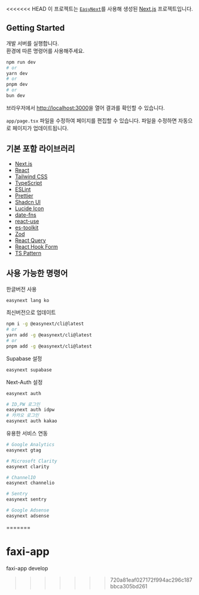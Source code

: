 <<<<<<< HEAD
이 프로젝트는 [`EasyNext`](https://github.com/easynext/easynext)를 사용해 생성된 [Next.js](https://nextjs.org) 프로젝트입니다.

## Getting Started

개발 서버를 실행합니다.<br/>
환경에 따른 명령어를 사용해주세요.

```bash
npm run dev
# or
yarn dev
# or
pnpm dev
# or
bun dev
```

브라우저에서 [http://localhost:3000](http://localhost:3000)을 열어 결과를 확인할 수 있습니다.

`app/page.tsx` 파일을 수정하여 페이지를 편집할 수 있습니다. 파일을 수정하면 자동으로 페이지가 업데이트됩니다.

## 기본 포함 라이브러리

- [Next.js](https://nextjs.org)
- [React](https://react.dev)
- [Tailwind CSS](https://tailwindcss.com)
- [TypeScript](https://www.typescriptlang.org)
- [ESLint](https://eslint.org)
- [Prettier](https://prettier.io)
- [Shadcn UI](https://ui.shadcn.com)
- [Lucide Icon](https://lucide.dev)
- [date-fns](https://date-fns.org)
- [react-use](https://github.com/streamich/react-use)
- [es-toolkit](https://github.com/toss/es-toolkit)
- [Zod](https://zod.dev)
- [React Query](https://tanstack.com/query/latest)
- [React Hook Form](https://react-hook-form.com)
- [TS Pattern](https://github.com/gvergnaud/ts-pattern)

## 사용 가능한 명령어

한글버전 사용

```sh
easynext lang ko
```

최신버전으로 업데이트

```sh
npm i -g @easynext/cli@latest
# or
yarn add -g @easynext/cli@latest
# or
pnpm add -g @easynext/cli@latest
```

Supabase 설정

```sh
easynext supabase
```

Next-Auth 설정

```sh
easynext auth

# ID,PW 로그인
easynext auth idpw
# 카카오 로그인
easynext auth kakao
```

유용한 서비스 연동

```sh
# Google Analytics
easynext gtag

# Microsoft Clarity
easynext clarity

# ChannelIO
easynext channelio

# Sentry
easynext sentry

# Google Adsense
easynext adsense
```
=======
# faxi-app
faxi-app develop
>>>>>>> 720a81eaf027172f994ac296c187bbca305bd261
